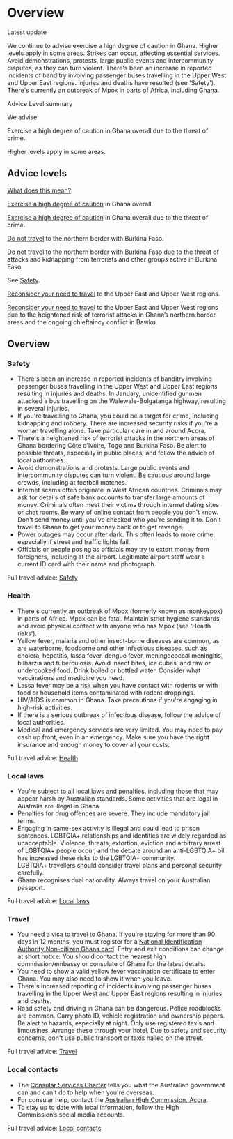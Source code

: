 # Overview

Latest update

We continue to advise exercise a high degree of caution in Ghana. Higher levels apply in some areas. Strikes can occur, affecting essential services. Avoid demonstrations, protests, large public events and intercommunity disputes, as they can turn violent. There's been an increase in reported incidents of banditry involving passenger buses travelling in the Upper West and Upper East regions. Injuries and deaths have resulted (see 'Safety'). There's currently an outbreak of Mpox in parts of Africa, including Ghana.

Advice Level summary

We advise:

Exercise a high degree of caution in Ghana overall due to the threat of crime.

Higher levels apply in some areas.

## Advice levels

[What does this mean?](/before-you-go/travel-advice-explained/)

[Exercise a high degree of caution](https://www.smartraveller.gov.au/consular-services/travel-advice-explained#level2) in Ghana overall.

[Exercise a high degree of caution](https://www.smartraveller.gov.au/consular-services/travel-advice-explained#level2) in Ghana overall due to the threat of crime.

[Do not travel](https://www.smartraveller.gov.au/consular-services/travel-advice-explained#level4) to the northern border with Burkina Faso.

[Do not travel](https://www.smartraveller.gov.au/consular-services/travel-advice-explained#level4) to the northern border with Burkina Faso due to the threat of attacks and kidnapping from terrorists and other groups active in Burkina Faso.

See [Safety](#travel).

[Reconsider your need to travel](https://www.smartraveller.gov.au/consular-services/travel-advice-explained#level3) to the Upper East and Upper West regions.

[Reconsider your need to travel](https://www.smartraveller.gov.au/consular-services/travel-advice-explained#level3) to the Upper East and Upper West regions due to the heightened risk of terrorist attacks in Ghana’s northern border areas and the ongoing chieftaincy conflict in Bawku.

## Overview

### Safety

* There's been an increase in reported incidents of banditry involving passenger buses travelling in the Upper West and Upper East regions resulting in injuries and deaths. In January, unidentified gunmen attacked a bus travelling on the Walewale-Bolgatanga highway, resulting in several injuries.
* If you're travelling to Ghana, you could be a target for crime, including kidnapping and robbery. There are increased security risks if you're a woman travelling alone. Take particular care in and around Accra.
* There's a heightened risk of terrorist attacks in the northern areas of Ghana bordering Côte d’Ivoire, Togo and Burkina Faso. Be alert to possible threats, especially in public places, and follow the advice of local authorities.
* Avoid demonstrations and protests. Large public events and intercommunity disputes can turn violent. Be cautious around large crowds, including at football matches.
* Internet scams often originate in West African countries. Criminals may ask for details of safe bank accounts to transfer large amounts of money. Criminals often meet their victims through internet dating sites or chat rooms. Be wary of online contact from people you don't know. Don't send money until you've checked who you're sending it to. Don't travel to Ghana to get your money back or to get revenge.
* Power outages may occur after dark. This often leads to more crime, especially if street and traffic lights fail.
* Officials or people posing as officials may try to extort money from foreigners, including at the airport. Legitimate airport staff wear a current ID card with their name and photograph.

Full travel advice: [Safety](#safety)

### Health

* There's currently an outbreak of Mpox (formerly known as monkeypox) in parts of Africa. Mpox can be fatal. Maintain strict hygiene standards and avoid physical contact with anyone who has Mpox (see ‘Health risks’).
* Yellow fever, malaria and other insect-borne diseases are common, as are waterborne, foodborne and other infectious diseases, such as cholera, hepatitis, lassa fever, dengue fever, meningococcal meningitis, bilharzia and tuberculosis. Avoid insect bites, ice cubes, and raw or undercooked food. Drink boiled or bottled water. Consider what vaccinations and medicine you need.
* Lassa fever may be a risk when you have contact with rodents or with food or household items contaminated with rodent droppings.
* HIV/AIDS is common in Ghana. Take precautions if you're engaging in high-risk activities.
* If there is a serious outbreak of infectious disease, follow the advice of local authorities.
* Medical and emergency services are very limited. You may need to pay cash up front, even in an emergency. Make sure you have the right insurance and enough money to cover all your costs.

Full travel advice: [Health](#health)

### Local laws

* You're subject to all local laws and penalties, including those that may appear harsh by Australian standards. Some activities that are legal in Australia are illegal in Ghana.
* Penalties for drug offences are severe. They include mandatory jail terms.
* Engaging in same-sex activity is illegal and could lead to prison sentences. LGBTQIA+ relationships and identities are widely regarded as unacceptable. Violence, threats, extortion, eviction and arbitrary arrest of LGBTQIA+ people occur, and the debate around an anti-LGBTQIA+ bill has increased these risks to the LGBTQIA+ community. LGBTQIA+ travellers should consider travel plans and personal security carefully.
* Ghana recognises dual nationality. Always travel on your Australian passport.

Full travel advice: [Local laws](#local-laws)

### Travel

* You need a visa to travel to Ghana. If you're staying for more than 90 days in 12 months, you must register for a [National Identification Authority Non-citizen Ghana card](http://nia.gov.gh/). Entry and exit conditions can change at short notice. You should contact the nearest high commission/embassy or consulate of Ghana for the latest details.
* You need to show a valid yellow fever vaccination certificate to enter Ghana. You may also need to show it when you leave.
* There's increased reporting of incidents involving passenger buses travelling in the Upper West and Upper East regions resulting in injuries and deaths.
* Road safety and driving in Ghana can be dangerous. Police roadblocks are common. Carry photo ID, vehicle registration and ownership papers. Be alert to hazards, especially at night. Only use registered taxis and limousines. Arrange these through your hotel. Due to safety and security concerns, don't use public transport or taxis hailed on the street.

Full travel advice: [Travel](#travel)

### Local contacts

* The [Consular Services Charter](/node/46) tells you what the Australian government can and can't do to help when you're overseas.
* For consular help, contact the [Australian High Commission, Accra](https://ghana.highcommission.gov.au/acra/consul.html).
* To stay up to date with local information, follow the High Commission’s social media accounts.

Full travel advice: [Local contacts](#local-contacts)